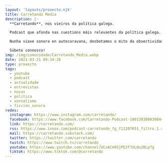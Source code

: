 ```yaml
---
layout: 'layouts/proxecto.njk'
title: Carretando Media
description: |-
  **Carretando**, nos vieiros da política galega.

  Podcast que afonda nas cuestións máis relevantes da política galega.

  Nunha viaxe sonora en autocaravana, desbotamos o mito da obxectividade e apostamos pola pluralidade e honestidade. Divulgación politolóxica, entrevistas, reportaxes e faladoiros sosegados. Apostamos por unha política construtiva e pola participación e integración da cidadanía na mesma.

  Súbete connosco!
img: /img/comunidade/Carretando_Media.webp
date: 2021-03-21 09:34:28
type: proxecto
tags:
  - youtube
  - podcast
  - actualidade
  - entrevistas
  - novas
  - politica
  - xornalismo
  - ficcion_sonora
redes:
  instagram: https://www.instagram.com/carretando/
  facebook: https://www.facebook.com/Carretando-Podcast-100130308830844/
  link: https://carretando.com/
  rss: https://www.ivoox.com/podcast-carretando_fg_f11207651_filtro_1.xml
  mail: https://carretando.substack.com/
  twitter: https://twitter.com/carretando
  twitch: https://www.twitch.tv/carretando_
  youtube: https://www.youtube.com/channel/UCsACm9SjPE3f7XLQu2BLp7g
  tiktok: https://www.tiktok.com/@carretando
---
```

